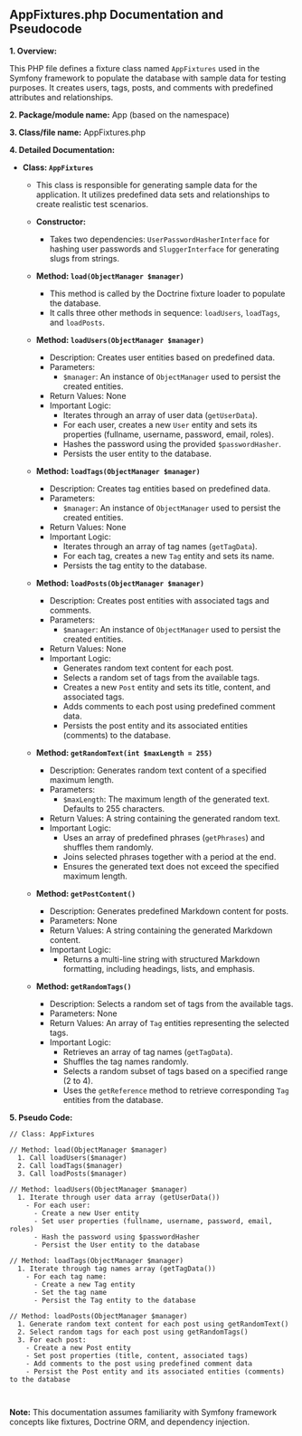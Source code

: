 ## AppFixtures.php Documentation and Pseudocode

**1. Overview:**

This PHP file defines a fixture class named `AppFixtures` used in the Symfony framework to populate the database with sample data for testing purposes. It creates users, tags, posts, and comments with predefined attributes and relationships. 

**2. Package/module name:** App (based on the namespace)

**3. Class/file name:** AppFixtures.php

**4. Detailed Documentation:**


* **Class: `AppFixtures`**
    -  This class is responsible for generating sample data for the application. It utilizes predefined data sets and relationships to create realistic test scenarios. 

    - **Constructor:**
        - Takes two dependencies: `UserPasswordHasherInterface` for hashing user passwords and `SluggerInterface` for generating slugs from strings.

    - **Method: `load(ObjectManager $manager)`**
        - This method is called by the Doctrine fixture loader to populate the database. 
        - It calls three other methods in sequence: `loadUsers`, `loadTags`, and `loadPosts`.

    - **Method: `loadUsers(ObjectManager $manager)`**
        - Description: Creates user entities based on predefined data.
        - Parameters:
            - `$manager`: An instance of `ObjectManager` used to persist the created entities.
        - Return Values: None
        - Important Logic: 
            - Iterates through an array of user data (`getUserData`).
            - For each user, creates a new `User` entity and sets its properties (fullname, username, password, email, roles).
            - Hashes the password using the provided `$passwordHasher`.
            - Persists the user entity to the database.

    - **Method: `loadTags(ObjectManager $manager)`**
        - Description: Creates tag entities based on predefined data.
        - Parameters:
            - `$manager`: An instance of `ObjectManager` used to persist the created entities.
        - Return Values: None
        - Important Logic: 
            - Iterates through an array of tag names (`getTagData`).
            - For each tag, creates a new `Tag` entity and sets its name.
            - Persists the tag entity to the database.

    - **Method: `loadPosts(ObjectManager $manager)`**
        - Description: Creates post entities with associated tags and comments.
        - Parameters:
            - `$manager`: An instance of `ObjectManager` used to persist the created entities.
        - Return Values: None
        - Important Logic: 
            - Generates random text content for each post.
            - Selects a random set of tags from the available tags.
            - Creates a new `Post` entity and sets its title, content, and associated tags.
            - Adds comments to each post using predefined comment data.
            - Persists the post entity and its associated entities (comments) to the database.

    - **Method: `getRandomText(int $maxLength = 255)`**
        - Description: Generates random text content of a specified maximum length.
        - Parameters:
            - `$maxLength`: The maximum length of the generated text. Defaults to 255 characters.
        - Return Values: A string containing the generated random text.
        - Important Logic:
            - Uses an array of predefined phrases (`getPhrases`) and shuffles them randomly.
            - Joins selected phrases together with a period at the end.
            - Ensures the generated text does not exceed the specified maximum length.

    - **Method: `getPostContent()`**
        - Description: Generates predefined Markdown content for posts.
        - Parameters: None
        - Return Values: A string containing the generated Markdown content.
        - Important Logic: 
            - Returns a multi-line string with structured Markdown formatting, including headings, lists, and emphasis.

    - **Method: `getRandomTags()`**
        - Description: Selects a random set of tags from the available tags.
        - Parameters: None
        - Return Values: An array of `Tag` entities representing the selected tags.
        - Important Logic: 
            - Retrieves an array of tag names (`getTagData`).
            - Shuffles the tag names randomly.
            - Selects a random subset of tags based on a specified range (2 to 4).
            - Uses the `getReference` method to retrieve corresponding `Tag` entities from the database.



**5. Pseudo Code:**

```
// Class: AppFixtures

// Method: load(ObjectManager $manager)
  1. Call loadUsers($manager)
  2. Call loadTags($manager)
  3. Call loadPosts($manager)

// Method: loadUsers(ObjectManager $manager)
  1. Iterate through user data array (getUserData())
    - For each user:
      - Create a new User entity
      - Set user properties (fullname, username, password, email, roles)
      - Hash the password using $passwordHasher
      - Persist the User entity to the database

// Method: loadTags(ObjectManager $manager)
  1. Iterate through tag names array (getTagData())
    - For each tag name:
      - Create a new Tag entity
      - Set the tag name
      - Persist the Tag entity to the database

// Method: loadPosts(ObjectManager $manager)
  1. Generate random text content for each post using getRandomText()
  2. Select random tags for each post using getRandomTags()
  3. For each post:
    - Create a new Post entity
    - Set post properties (title, content, associated tags)
    - Add comments to the post using predefined comment data
    - Persist the Post entity and its associated entities (comments) to the database



```

**Note:** This documentation assumes familiarity with Symfony framework concepts like fixtures, Doctrine ORM, and dependency injection. 


